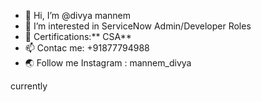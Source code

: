 - 👋 Hi, I’m @divya mannem
- 👀 I’m interested in ServiceNow Admin/Developer Roles
- 🌱 Certifications:** CSA**
- 📫 Contac me: +91877794988
- 🌏 Follow me
  Instagram : mannem_divya



<!---
divya475/divya475 is a ✨ special ✨ repository because its `README.md` (this file) appears on your GitHub profile.
You can click the Preview link to take a look at your changes.
--->
currently
